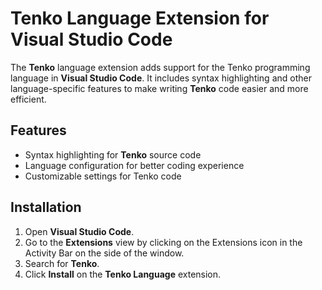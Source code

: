 # Tenko Language Extension for Visual Studio Code

The **Tenko** language extension adds support for the Tenko programming language in **Visual Studio Code**. It includes syntax highlighting and other language-specific features to make writing **Tenko** code easier and more efficient.

## Features

- Syntax highlighting for **Tenko** source code
- Language configuration for better coding experience
- Customizable settings for Tenko code

## Installation

1. Open **Visual Studio Code**.
2. Go to the **Extensions** view by clicking on the Extensions icon in the Activity Bar on the side of the window.
3. Search for **Tenko**.
4. Click **Install** on the **Tenko Language** extension.
